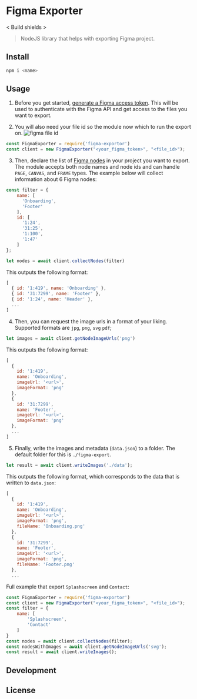 # Figma Exporter
< Build shields >

> NodeJS library that helps with exporting Figma project. 

## Install

```bash
npm i <name>
```

## Usage
1. Before you get started, [generate a Figma access token](https://www.figma.com/developers/api#access-tokens). This will be used to authenticate with the Figma API and get access to the files you want to export. 

2. You will also need your file id so the module now which to run the export on.
![figma file id](https://user-images.githubusercontent.com/24505883/83338620-6e8a4080-a2c6-11ea-8891-38b0a1f0c981.png)

```js
const FigmaExporter = require('figma-exportor')
const client = new FigmaExporter("<your_figma_token>", "<file_id>");
```

3. Then, declare the list of [Figma nodes](https://www.figma.com/plugin-docs/api/nodes/) in your project you want to export. The module accepts both node names and node ids and can handle `PAGE`, `CANVAS`, and `FRAME` types. The example below will collect information about 6 Figma nodes:

```js
const filter = { 
    name: [
      'Onboarding', 
      'Footer'
    ],
    id: [
      '1:24',
      '31:25',
      '1:100',
      '1:47'
    ]
};

let nodes = await client.collectNodes(filter)

```

This outputs the following format: 
```js
[
  { id: '1:419', name: 'Onboarding' },
  { id: '31:7299', name: 'Footer' },
  { id: '1:24', name: 'Header' },
  ...
]
```

4. Then, you can request the image urls in a format of your liking. Supported formats are `jpg`, `png`, `svg` `pdf`;

```js
let images = await client.getNodeImageUrls('png')
```

This outputs the following format:

```js
[
  {
    id: '1:419',
    name: 'Onboarding',
    imageUrl: '<url>',
    imageFormat: 'png'
  },
  {
    id: '31:7299',
    name: 'Footer',
    imageUrl: '<url>',
    imageFormat: 'png'
  },
  ...
]
```

5. Finally, write the images and metadata (`data.json`) to a folder. The default folder for this is `./figma-export`.

```js
let result = await client.writeImages('./data');
```

This outputs the following format, which corresponds to the data that is written to `data.json`:

```js
[
  {
    id: '1:419',
    name: 'Onboarding',
    imageUrl: '<url>',
    imageFormat: 'png',
    fileName: 'Onboarding.png'
  },
  {
    id: '31:7299',
    name: 'Footer',
    imageUrl: '<url>',
    imageFormat: 'png',
    fileName: 'Footer.png'
  },
  ...
```

Full example that export `Splashscreen` and `Contact`:
```js
const FigmaExporter = require('figma-exportor')
const client = new FigmaExporter("<your_figma_token>", "<file_id>");
const filter = { 
    name: [
        'Splashscreen',
        'Contact' 
    ]
}
const nodes = await client.collectNodes(filter);
const nodesWithImages = await client.getNodeImageUrls('svg');
const result = await client.writeImages();

```

## Development

## License
